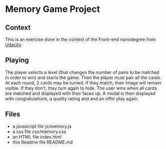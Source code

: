 # Memory Game Project

## Context

This is an exercise done in the context of the Front-end nanodegree from [Udacity](https://classroom.udacity.com).

## Playing

The player selects a level (that changes the number of pairs to be matched in order to win) and starts the game. Then the player must pair all the cards. At each round, 2 cards may be turned. If they match, their image will remain visible. If they don't, they turn again to hide.
The user wins when all cards are matched and displayed with their faces up. A modal is then displayed with congratulations, a quality rating and and an offer play again.

## Files

- a javascript file
  js/memory.js
- a css file
  css/memory.css
- an HTML file
  index.html
- this Readme file
  README.md
